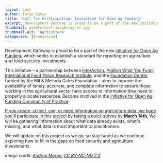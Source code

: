 ```yaml
---
layout: post
author: Taryn Davis
title: "Call for Participation: Initiative for Open Ag Funding"
excerpt: Development Gateway is proud to be a part of the new Initiative for Open Ag Funding, which seeks to establish...
thumbnail: assets/post-images/ag-af.jpg
thumbnail-alt: 'Agriculture'
categories: [Innovation]
---
```


Development Gateway is proud to be a part of the new [Initiative for Open Ag Funding](https://www.interaction.org/project/open-ag-funding/overview), which seeks to establish a standard for reporting on agriculture and food security investments. 

This initiative – a partnership between [InterAction](https://www.interaction.org), [Publish What You Fund](http://www.publishwhatyoufund.org/), [International Food Policy Research Institute](http://www.ifpri.org/), and the [Foundation Center](http://foundationcenter.org/), funded by the Bill & Melinda Gates Foundation – aims to improve the availability of timely, accurate, and complete information to ensure those working in the agricultural sector have access to information they need to properly allocate resources. Become involved in the [Initiative for Open Ag Funding Community of Practice](https://www.interaction.org/project/open-ag-funding/get-involved).

[If you create, collect, use, or need information on agriculture data, we hope you'll participate in this project by taking a quick survey by **March 14th**.](http://opendataservices.limequery.org/index.php/survey/index/sid/188291) We will be gathering information about what data already exists, what's missing, and what data is most important to practitioners.

We will update on this project as we go, so stay tuned as we continue exploring how to fill in the gaps on food security and agriculture investments.

*Image credit: [Andrea Moroni](https://www.flickr.com/photos/bandytam/15484001043/in/photolist-pAgy4e-91Hcj-GEmmy-6j4V1v-bfm6tz-aK1ZGn-7dSA84-cVA8zN-nshaHh-9cuo8X-bnTMjr-9nPKaf-seBUct-97cJS2-aK22Fp-97fQPS-orPorc-bnszAM-6Gb2Z5-e1EQPs-hymtQz-fzWNHY-rumAVt-bnTk3X-2PASsp-cuufg7-beSxae-8eDmXs-8vyqZH-Dy567N-fz8EjH-9nPP19-kj6G6z-hymvoA-aUnKzV-58bmYA-beXpQc-2HLEt3-cby4hY-bnszsz-ednJNs-cVzZjs-rs4Rp5-oJatX8-ajKZF9-E1dkyr-8gLyR8-8rVwwX-rcUBSR-bnTbBp) [CC BY-NC-ND 2.0](https://creativecommons.org/licenses/by-nc-nd/2.0/)*
